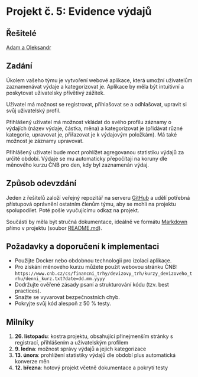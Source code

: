 # Projekt č. 5: Evidence výdajů

## Řešitelé
[Adam a Oleksandr](https://github.com/adamzugarek1/expenses_records)

## Zadání
Úkolem vašeho týmu je vytvoření webové aplikace, která umožní uživatelům zaznamenávat výdaje a kategorizovat je. Aplikace by měla být intuitivní a poskytovat uživatelsky přívětivý zážitek.

Uživatel má možnost se registrovat, přihlašovat se a odhlašovat, upravit si svůj uživatelský profil.

Přihlášený uživatel má možnost vkládat do svého profilu záznamy o výdajích (název výdaje, částka, měna) a kategorizovat je (přidávat různé kategorie, upravovat je, přiřazovat je k výdajovým položkám). Má také možnost je záznamy upravovat.

Přihlášený uživatel bude moct prohlížet agregovanou statistiku výdajů za určité období. Výdaje se mu automaticky přepočítají na koruny dle měnového kurzu ČNB pro den, kdy byl zaznamenán výdaj.

## Způsob odevzdání
Jeden z řešitelů založí veřejný repozitář na serveru [GitHub](https://github.com/) a udělí potřebná přístupová oprávnění ostatním členům týmu, aby se mohli na projektu spolupodílet. Poté pošle vyučujícímu odkaz na projekt.

Součástí by měla být stručná dokumentace, ideálně ve formátu [Markdown](https://www.markdownguide.org/) přímo v projektu (soubor [README.md](https://docs.github.com/en/repositories/managing-your-repositorys-settings-and-features/customizing-your-repository/about-readmes)).

## Požadavky a doporučení k implementaci
 * Použijte Docker nebo obdobnou technologii pro izolaci aplikace.
 * Pro získání měnového kurzu můžete použít webovou stránku ČNB: `https://www.cnb.cz/cs/financni_trhy/devizovy_trh/kurzy_devizoveho_trhu/denni_kurz.txt?date=dd.mm.yyyy`
 * Dodržujte ověřené zásady psaní a strukturování kódu (tzv. best practices).
 * Snažte se vyvarovat bezpečnostních chyb.
 * Pokryjte svůj kód alespoň z 50 % testy.

## Milníky
 1. **26. listopadu**: kostra projektu, obsahující přinejmenším stránky s registrací, přihlášením a uživatelským profilem
 2. **9. ledna**: možnost správy výdajů a jejich  kategorizace
 3. **13. února**: prohlížení statistiky výdajů dle období plus automatická konverze měn
 4. **12. března**: hotový projekt včetně dokumentace a pokrytí testy
